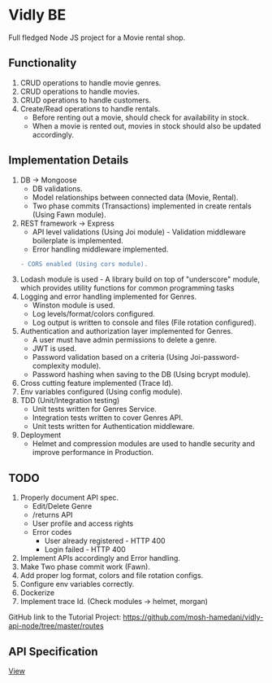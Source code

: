 # Vidly BE
Full fledged Node JS project for a Movie rental shop.

## Functionality
1. CRUD operations to handle movie genres.
2. CRUD operations to handle movies.
3. CRUD operations to handle customers.
4. Create/Read operations to handle rentals.
    - Before renting out a movie, should check for availability in stock.
    - When a movie is rented out, movies in stock should also be updated accordingly.

## Implementation Details
1. DB -> Mongoose
    - DB validations.
    - Model relationships between connected data (Movie, Rental).
    - Two phase commits (Transactions) implemented in create rentals (Using Fawn module).
2. REST framework -> Express
    - API level validations (Using Joi module) - Validation middleware boilerplate is implemented.
    - Error handling middleware implemented.
    ```diff
    - CORS enabled (Using cors module).
    ```
3. Lodash module is used - A library build on top of "underscore" module, which provides utility functions for common programming tasks
4. Logging and error handling implemented for Genres.
    - Winston module is used.
    - Log levels/format/colors configured.
    - Log output is written to console and files (File rotation configured).
5. Authentication and authorization layer implemented for Genres.
    - A user must have admin permissions to delete a genre.
    - JWT is used.
    - Password validation based on a criteria (Using Joi-password-complexity module).
    - Password hashing when saving to the DB (Using bcrypt module).
6. Cross cutting feature implemented (Trace Id).
7. Env variables configured (Using config module).
8. TDD (Unit/Integration testing)
    - Unit tests written for Genres Service.
    - Integration tests written to cover Genres API.
    - Unit tests written for Authentication middleware.
9. Deployment
    - Helmet and compression modules are used to handle security and improve performance in Production.

## TODO
1. Properly document API spec.
    - Edit/Delete Genre
    - /returns API
    - User profile and access rights
    - Error codes
        - User already registered - HTTP 400
        - Login failed - HTTP 400
2. Implement APIs accordingly and Error handling.
3. Make Two phase commit work (Fawn).
4. Add proper log format, colors and file rotation configs.
5. Configure env variables correctly.
6. Dockerize
7. Implement trace Id. (Check modules -> helmet, morgan)

GitHub link to the Tutorial Project: https://github.com/mosh-hamedani/vidly-api-node/tree/master/routes

## API Specification

[View](./api.yml)
